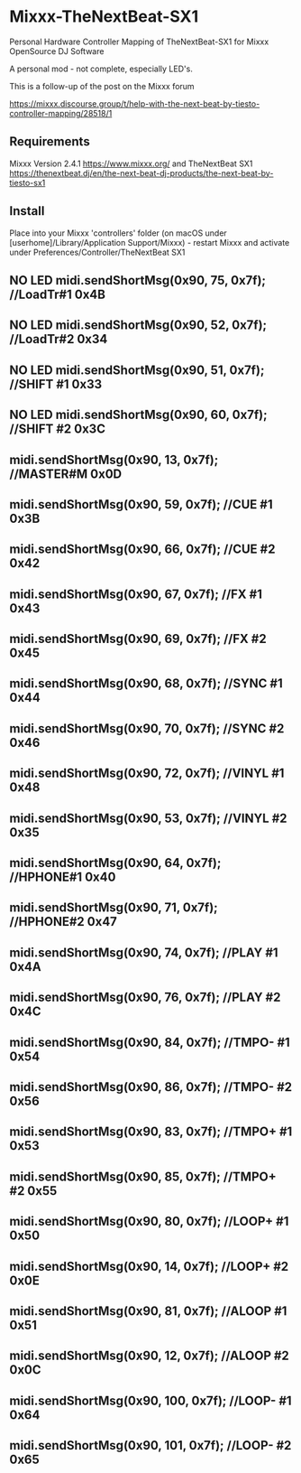 # Mixxx-TheNextBeat-SX1
Personal Hardware Controller Mapping of TheNextBeat-SX1 for Mixxx OpenSource DJ Software 


A personal mod - not complete, especially LED's.

This is a follow-up of the post on the Mixxx forum

https://mixxx.discourse.group/t/help-with-the-next-beat-by-tiesto-controller-mapping/28518/1



## Requirements

Mixxx Version 2.4.1 https://www.mixxx.org/ and TheNextBeat SX1 https://thenextbeat.dj/en/the-next-beat-dj-products/the-next-beat-by-tiesto-sx1 

## Install

Place into your Mixxx 'controllers' folder (on macOS under [userhome]/Library/Application Support/Mixxx) - restart Mixxx and activate under Preferences/Controller/TheNextBeat SX1

## NO LED 		midi.sendShortMsg(0x90, 75, 0x7f);  //LoadTr#1 	0x4B
## NO LED 		midi.sendShortMsg(0x90, 52, 0x7f);  //LoadTr#2 	0x34

## NO LED 		midi.sendShortMsg(0x90, 51, 0x7f);  //SHIFT	#1 	0x33
## NO LED 		midi.sendShortMsg(0x90, 60, 0x7f);  //SHIFT	#2 	0x3C

##				midi.sendShortMsg(0x90, 13, 0x7f);  //MASTER#M 	0x0D	

##				midi.sendShortMsg(0x90, 59, 0x7f); 	//CUE 	#1	0x3B
##				midi.sendShortMsg(0x90, 66, 0x7f); 	//CUE 	#2	0x42
		
##				midi.sendShortMsg(0x90, 67, 0x7f);  //FX 	#1 	0x43
##				midi.sendShortMsg(0x90, 69, 0x7f);  //FX 	#2 	0x45
		
##				midi.sendShortMsg(0x90, 68, 0x7f); 	//SYNC 	#1	0x44
##				midi.sendShortMsg(0x90, 70, 0x7f); 	//SYNC 	#2	0x46

##				midi.sendShortMsg(0x90, 72, 0x7f); 	//VINYL	#1	0x48
##				midi.sendShortMsg(0x90, 53, 0x7f); 	//VINYL	#2	0x35
		
##				midi.sendShortMsg(0x90, 64, 0x7f); 	//HPHONE#1	0x40
##				midi.sendShortMsg(0x90, 71, 0x7f); 	//HPHONE#2	0x47

##				midi.sendShortMsg(0x90, 74, 0x7f);  //PLAY 	#1 	0x4A
##				midi.sendShortMsg(0x90, 76, 0x7f); 	//PLAY 	#2	0x4C
		
##				midi.sendShortMsg(0x90, 84, 0x7f);  //TMPO-	#1 	0x54
##				midi.sendShortMsg(0x90, 86, 0x7f);  //TMPO-	#2 	0x56
		
##				midi.sendShortMsg(0x90, 83, 0x7f); 	//TMPO+	#1	0x53
##				midi.sendShortMsg(0x90, 85, 0x7f); 	//TMPO+	#2	0x55

##				midi.sendShortMsg(0x90, 80, 0x7f); 	//LOOP+	#1	0x50
##				midi.sendShortMsg(0x90, 14, 0x7f); 	//LOOP+	#2	0x0E
		
##				midi.sendShortMsg(0x90, 81, 0x7f); 	//ALOOP #1	0x51
##				midi.sendShortMsg(0x90, 12, 0x7f); 	//ALOOP	#2	0x0C

##				midi.sendShortMsg(0x90, 100, 0x7f);	//LOOP-	#1 	0x64
##				midi.sendShortMsg(0x90, 101, 0x7f);	//LOOP-	#2	0x65